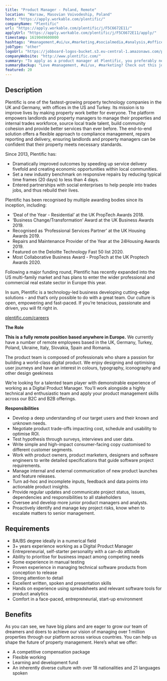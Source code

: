 ```yaml
---
title: "Product Manager - Poland, Remote"
location: "Warsaw, Masovian Voivodeship, Poland"
host: "https://apply.workable.com/plentific/"
companyName: "Plentific"
url: "https://apply.workable.com/plentific/j/F5C6672E11/"
applyUrl: "https://apply.workable.com/plentific/j/F5C6672E11/apply/"
timestamp: 1619049600000
hashtags: "#management,#ui/ux,#marketing,#socialmedia,#analysis,#office"
jobType: "other"
logoUrl: "https://jobboard-logos-bucket.s3.eu-central-1.amazonaws.com/plentific"
companyWebsite: "http://www.plentific.com/"
summary: "To apply as a product manager at Plentific, you preferably need to have 3+ years experience working as a Digital Product Manager."
summaryBackup: "Love #management, #ui/ux, #marketing? Check out this job post!"
featured: 20
---
```


## Description

Plentific is one of the fastest-growing property technology companies in the UK and Germany, with offices in the US and Turkey. Its mission is to improve lives by making property work better for everyone. The platform empowers landlords and property managers to manage their properties and internal trades workforce, source local trade talent, build community cohesion and provide better services than ever before. The end-to-end solution offers a flexible approach to compliance management, repairs reporting and delivery, ensuring landlords and property managers can be confident that their property meets necessary standards.

Since 2013, Plentific has:

*   Dramatically improved outcomes by speeding up service delivery fivefold and creating economic opportunities within local communities.
*   Set a new industry benchmark on responsive repairs by reducing typical time frames (20 days) to less than 4 days.
*   Entered partnerships with social enterprises to help people into trades jobs, and thus rebuild their lives.

Plentific has been recognised by multiple awarding bodies since its inception, including:

*   ‘Deal of the Year - Residential’ at the UK PropTech Awards 2018.
*   ‘Business Change/Transformation’ Award at the UK Business Awards 2019.
*   Recognised as ‘Professional Services Partner’ at the UK Housing Awards 2019.
*   Repairs and Maintenance Provider of the Year at the 24Housing Awards 2019.
*   Featured on the Deloitte Technology Fast 50 list 2020.
*   Most Collaborative Business Award - PropTech at the UK Proptech Awards 2020.

Following a major funding round, Plentific has recently expanded into the US multi-family market and has plans to enter the wider professional and commercial real estate sector in Europe this year.

In sum, Plentific is a technology-led business developing cutting-edge solutions - and that’s only possible to do with a great team. Our culture is open, empowering and fast-paced. If you’re tenacious, passionate and driven, you will fit right in.

[plentific.com/careers](http://plentific.com/careers)

**The Role**

**This is a fully remote position based anywhere in Europe.** We currently have a number of remote employees based in the UK, Germany, Turkey, Poland, Ukraine, Italy, Slovakia, Spain and Romania.

The product team is composed of professionals who share a passion for building a world-class digital product. We enjoy designing and optimising user journeys and have an interest in colours, typography, iconography and other design geekiness

We’re looking for a talented team player with demonstrable experience of working as a Digital Product Manager. You’ll work alongside a highly technical and enthusiastic team and apply your product management skills across our B2C and B2B offerings.

**Responsibilities**

*   Develop a deep understanding of our target users and their known and unknown needs.
*   Negotiate product trade-offs impacting cost, schedule and usability to optimise ROI.
*   Test hypothesis through surveys, interviews and user data.
*   Write simple and high-impact consumer-facing copy customised to different customer segments.
*   Work with product owners, product marketers, designers and software engineers to write detailed specifications that guide software project requirements.
*   Manage internal and external communication of new product launches and feature releases.
*   Turn ad-hoc and incomplete inputs, feedback and data points into actionable product insights.
*   Provide regular updates and communicate project status, issues, dependencies and responsibilities to all stakeholders
*   Oversee and develop more junior product managers and analysts.
*   Proactively identify and manage key project risks, know when to escalate matters to senior management.

## Requirements

*   BA/BS degree ideally in a numerical field
*   3+ years experience working as a Digital Product Manager
*   Entrepreneurial, self-starter personality with a can-do attitude
*   Ability to prioritise for business impact among competing needs
*   Some experience in manual testing
*   Proven experience in managing technical software products from conception to release
*   Strong attention to detail
*   Excellent written, spoken and presentation skills
*   Hands on experience using spreadsheets and relevant software tools for product analytics
*   Comfort in a face-paced, entrepreneurial, start-up environment

## Benefits

As you can see, we have big plans and are eager to grow our team of dreamers and doers to achieve our vision of managing over 1 million properties through our platform across various countries. You can help us shape the future of property management. Here’s what we offer:

*   A competitive compensation package
*   Flexible working
*   Learning and development fund
*   An inherently diverse culture with over 18 nationalities and 21 languages spoken
